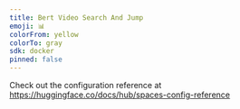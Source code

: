 ```yaml
---
title: Bert Video Search And Jump
emoji: 📊
colorFrom: yellow
colorTo: gray
sdk: docker
pinned: false
---
```


Check out the configuration reference at https://huggingface.co/docs/hub/spaces-config-reference
